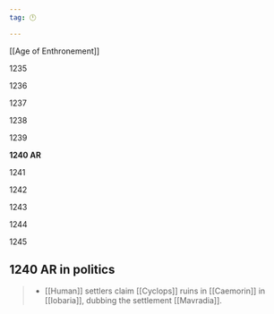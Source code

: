 ```yaml
---
tag: 🕛

---
```

[[Age of Enthronement]]


1235

1236

1237

1238

1239

**1240 AR**

1241

1242

1243

1244

1245



## 1240 AR in politics

>  - [[Human]] settlers claim [[Cyclops]] ruins in [[Caemorin]] in [[Iobaria]], dubbing the settlement [[Mavradia]].






